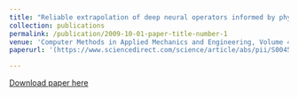 ```yaml
---
title: "Reliable extrapolation of deep neural operators informed by physics or sparse observations"
collection: publications
permalink: /publication/2009-10-01-paper-title-number-1
venue: 'Computer Methods in Applied Mechanics and Engineering, Volume 412, 1 July 2023, 116064'
paperurl: '(https://www.sciencedirect.com/science/article/abs/pii/S0045782523001883)'

---
```


[Download paper here]([http://academicpages.github.io/files/paper1.pdf](https://arxiv.org/abs/2212.06347))
